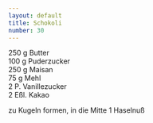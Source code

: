 ```yaml
---
layout: default
title: Schokoli
number: 30
---
```


250 g Butter  
100 g Puderzucker  
250 g Maisan  
75 g Mehl  
2 P. Vanillezucker  
2 Eßl. Kakao

zu Kugeln formen, in die Mitte 1 Haselnuß
